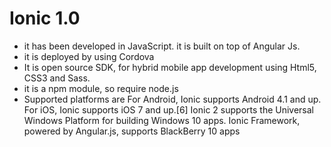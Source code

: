 # Ionic 1.0

* it has been developed in JavaScript. it is built on top of Angular Js.
* it is deployed by using Cordova
* It is open source SDK, for hybrid mobile app development using Html5, CSS3 and Sass.
* it is a npm module, so require node.js
* Supported platforms are
   For Android, Ionic supports Android 4.1 and up. 
   For iOS, Ionic supports iOS 7 and up.[6] 
   Ionic 2 supports the Universal Windows Platform for building Windows 10 apps.
   Ionic Framework, powered by Angular.js, supports BlackBerry 10 apps 


